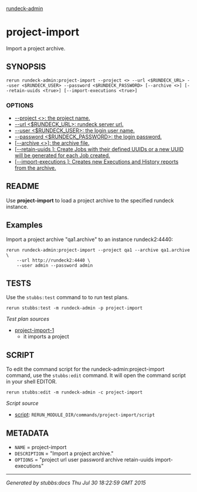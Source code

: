 [rundeck-admin](../../index.html)
# project-import 

Import a project archive.

## SYNOPSIS

    rerun rundeck-admin:project-import --project <> --url <$RUNDECK_URL> --user <$RUNDECK_USER> --password <$RUNDECK_PASSWORD> [--archive <>] [--retain-uuids <true>] [--import-executions <true>]

### OPTIONS

* [    --project <>: the project name.](../../options/project/index.html)
* [    --url <$RUNDECK_URL>: rundeck server url.](../../options/url/index.html)
* [    --user <$RUNDECK_USER>: the login user name.](../../options/user/index.html)
* [    --password <$RUNDECK_PASSWORD>: the login password.](../../options/password/index.html)
* [   [--archive <>]: the archive file.](../../options/archive/index.html)
* [   [--retain-uuids <true>]: Create Jobs with their defined UUIDs or a new UUID will be generated for each Job created.](../../options/retain-uuids/index.html)
* [   [--import-executions <true>]: Creates new Executions and History reports from the archive.](../../options/import-executions/index.html)

## README

Use **project-import** to load a project archive to the specified
rundeck instance.

Examples
--------

Import a project archive "qa1.archive" to an instance rundeck2:4440:

    rerun rundeck-admin:project-import --project qa1 --archive qa1.archive \
        --url http://rundeck2:4440 \
        --user admin --password admin 

## TESTS

Use the `stubbs:test` command to to run test plans.

    rerun stubbs:test -m rundeck-admin -p project-import

*Test plan sources*

* [project-import-1](../../tests/project-import-1.html)
  * it imports a project

## SCRIPT

To edit the command script for the rundeck-admin:project-import command, 
use the `stubbs:edit`
command. It will open the command script in your shell EDITOR.

    rerun stubbs:edit -m rundeck-admin -c project-import

*Script source*

* [script](script.html): `RERUN_MODULE_DIR/commands/project-import/script`

## METADATA

* `NAME` = project-import
* `DESCRIPTION` = "Import a project archive."
* `OPTIONS` = "project url user password archive retain-uuids import-executions"

----

*Generated by stubbs:docs Thu Jul 30 18:22:59 GMT 2015*


